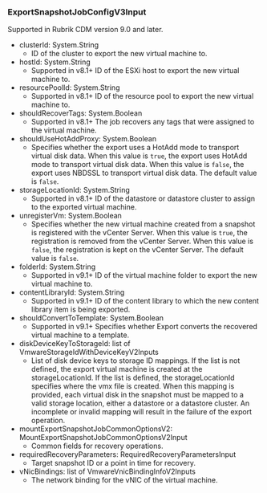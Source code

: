 ### ExportSnapshotJobConfigV3Input
Supported in Rubrik CDM version 9.0 and later.

- clusterId: System.String
  - ID of the cluster to export the new virtual machine to.
- hostId: System.String
  - Supported in v8.1+
      ID of the ESXi host to export the new virtual machine to.
- resourcePoolId: System.String
  - Supported in v8.1+
      ID of the resource pool to export the new virtual machine to.
- shouldRecoverTags: System.Boolean
  - Supported in v8.1+
      The job recovers any tags that were assigned to the virtual machine.
- shouldUseHotAddProxy: System.Boolean
  - Specifies whether the export uses a HotAdd mode to transport virtual disk data. When this value is `true`, the export uses HotAdd mode to transport virtual disk data. When this value is `false`, the export uses NBDSSL to transport virtual disk data. The default value is `false`.
- storageLocationId: System.String
  - Supported in v8.1+
      ID of the datastore or datastore cluster to assign to the exported virtual machine.
- unregisterVm: System.Boolean
  - Specifies whether the new virtual machine created from a snapshot is registered with the vCenter Server. When this value is `true`, the registration is removed from the vCenter Server. When this value is `false`, the registration is kept on the vCenter Server. The default value is `false`.
- folderId: System.String
  - Supported in v9.1+
      ID of the virtual machine folder to export the new virtual machine to.
- contentLibraryId: System.String
  - Supported in v9.1+
      ID of the content library to which the new content library item is being exported.
- shouldConvertToTemplate: System.Boolean
  - Supported in v9.1+
      Specifies whether Export converts the recovered virtual machine to a template.
- diskDeviceKeyToStorageId: list of VmwareStorageIdWithDeviceKeyV2Inputs
  - List of disk device keys to storage ID mappings. If the list is not defined, the export virtual machine is created at the storageLocationId. If the list is defined, the storageLocationId specifies where the vmx file is created. When this mapping is provided, each virtual disk in the snapshot must be mapped to a valid storage location, either a datastore or a datastore cluster. An incomplete or invalid mapping will result in the failure of the export operation.
- mountExportSnapshotJobCommonOptionsV2: MountExportSnapshotJobCommonOptionsV2Input
  - Common fields for recovery operations.
- requiredRecoveryParameters: RequiredRecoveryParametersInput
  - Target snapshot ID or a point in time for recovery.
- vNicBindings: list of VmwareVnicBindingInfoV2Inputs
  - The network binding for the vNIC of the virtual machine.
